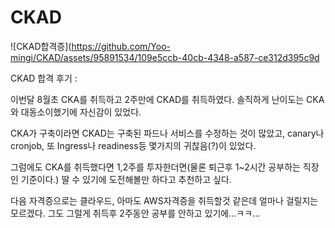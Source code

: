 # CKAD

![CKAD합격증](https://github.com/Yoo-mingi/CKAD/assets/95891534/109e5ccb-40cb-4348-a587-ce312d395c9d

CKAD 합격 후기 :

이번달 8월초 CKA를 취득하고 2주만에 CKAD를 취득하였다.
솔직하게 난이도는 CKA와 대동소이했기에 자신감이 있었다.

CKA가 구축이라면 CKAD는 구축된 파드나 서비스를 수정하는 것이 많았고, canary나 cronjob, 또 Ingress나 readiness등 몇가지의 귀찮음(?)이 있었다.

그럼에도 CKA를 취득했다면 1,2주를 투자한더면(물론 퇴근후 1~2시간 공부하는 직장인 기준이다.) 딸 수 있기에 도전해볼만 하다고 추천하고 싶다.

다음 자격증으로는 클라우드, 아마도 AWS자격증을 취득할것 같은데 얼마나 걸릴지는 모르겠다.
그도 그럴게 취득후 2주동안 공부를 안하고 있기에...ㅋㅋ...
